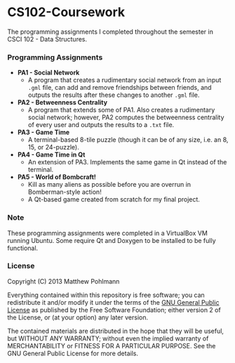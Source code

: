 CS102-Coursework
================

The programming assignments I completed throughout the semester in CSCI 102 - Data Structures.

### Programming Assignments
  + **PA1 - Social Network**
    + A program that creates a rudimentary social network from an input `.gml` file, can add and remove friendships between friends, and outputs the results after these changes to another `.gml` file.
  + **PA2 - Betweenness Centrality**
    + A program that extends some of PA1. Also creates a rudimentary social network; however, PA2 computes the betweenness centrality of every user and outputs the results to a `.txt` file.
  + **PA3 - Game Time**
    + A terminal-based 8-tile puzzle (though it can be of any size, i.e. an 8, 15, or 24-puzzle).
  + **PA4 - Game Time in Qt**
    + An extension of PA3. Implements the same game in Qt instead of the terminal.
  + **PA5 - World of Bombcraft!**
    + Kill as many aliens as possible before you are overrun in Bomberman-style action!
    + A Qt-based game created from scratch for my final project.

### Note
These programming assignments were completed in a VirtualBox VM running Ubuntu. Some require Qt and Doxygen to be installed
to be fully functional.

### License
Copyright (C) 2013 Matthew Pohlmann

Everything contained within this repository is free software; you can redistribute it and/or modify it under the terms
of the [GNU General Public License](LICENSE.md) as published by the Free Software Foundation; either version 2 of the
License, or (at your option) any later version.

The contained materials are distributed in the hope that they will be useful, but WITHOUT ANY WARRANTY; without even the
implied warranty of MERCHANTABILITY or FITNESS FOR A PARTICULAR PURPOSE. See the GNU General Public License for more
details.
